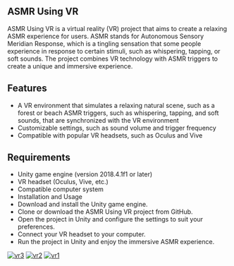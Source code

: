 ## ASMR Using VR
ASMR Using VR is a virtual reality (VR) project that aims to create a relaxing ASMR experience for users. ASMR stands for Autonomous Sensory Meridian Response, which is a tingling sensation that some people experience in response to certain stimuli, such as whispering, tapping, or soft sounds. The project combines VR technology with ASMR triggers to create a unique and immersive experience.

## Features
- A VR environment that simulates a relaxing natural scene, such as a forest or beach
ASMR triggers, such as whispering, tapping, and soft sounds, that are synchronized with the VR environment
- Customizable settings, such as sound volume and trigger frequency
- Compatible with popular VR headsets, such as Oculus and Vive

## Requirements
- Unity game engine (version 2018.4.1f1 or later)
- VR headset (Oculus, Vive, etc.)
- Compatible computer system
- Installation and Usage
- Download and install the Unity game engine.
- Clone or download the ASMR Using VR project from GitHub.
- Open the project in Unity and configure the settings to suit your preferences.
- Connect your VR headset to your computer.
- Run the project in Unity and enjoy the immersive ASMR experience.

<a href="https://ibb.co/590S2Xy"><img src="https://i.ibb.co/RSFs7Gm/vr3.jpg" alt="vr3" border="0"></a>
<a href="https://ibb.co/y49D5DW"><img src="https://i.ibb.co/XYQ9p9S/vr2.jpg" alt="vr2" border="0"></a>
<a href="https://ibb.co/7VDnFK6"><img src="https://i.ibb.co/J2TvPHM/vr1.jpg" alt="vr1" border="0"></a><br />
